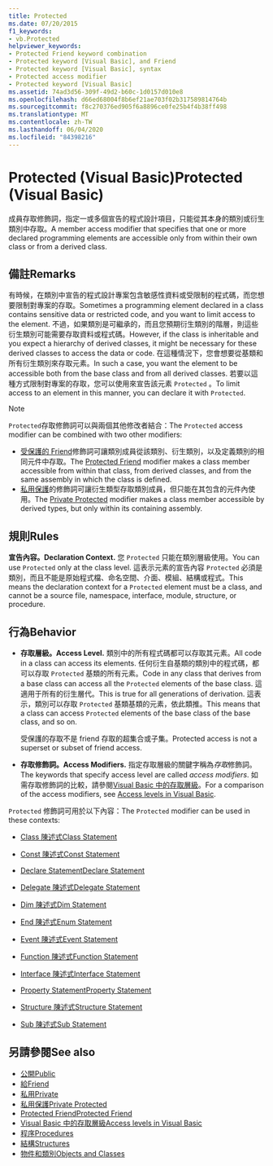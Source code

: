 ```yaml
---
title: Protected
ms.date: 07/20/2015
f1_keywords:
- vb.Protected
helpviewer_keywords:
- Protected Friend keyword combination
- Protected keyword [Visual Basic], and Friend
- Protected keyword [Visual Basic], syntax
- Protected access modifier
- Protected keyword [Visual Basic]
ms.assetid: 74ad3d56-309f-49d2-b60c-1d0157d010e8
ms.openlocfilehash: d66ed68004f8b6ef21ae703f02b317589814764b
ms.sourcegitcommit: f8c270376ed905f6a8896ce0fe25b4f4b38ff498
ms.translationtype: MT
ms.contentlocale: zh-TW
ms.lasthandoff: 06/04/2020
ms.locfileid: "84398216"
---
```

# <a name="protected-visual-basic"></a><span data-ttu-id="b41be-102">Protected (Visual Basic)</span><span class="sxs-lookup"><span data-stu-id="b41be-102">Protected (Visual Basic)</span></span>

<span data-ttu-id="b41be-103">成員存取修飾詞，指定一或多個宣告的程式設計項目，只能從其本身的類別或衍生類別中存取。</span><span class="sxs-lookup"><span data-stu-id="b41be-103">A member access modifier that specifies that one or more declared programming elements are accessible only from within their own class or from a derived class.</span></span>

## <a name="remarks"></a><span data-ttu-id="b41be-104">備註</span><span class="sxs-lookup"><span data-stu-id="b41be-104">Remarks</span></span>

<span data-ttu-id="b41be-105">有時候，在類別中宣告的程式設計專案包含敏感性資料或受限制的程式碼，而您想要限制對專案的存取。</span><span class="sxs-lookup"><span data-stu-id="b41be-105">Sometimes a programming element declared in a class contains sensitive data or restricted code, and you want to limit access to the element.</span></span> <span data-ttu-id="b41be-106">不過，如果類別是可繼承的，而且您預期衍生類別的階層，則這些衍生類別可能需要存取資料或程式碼。</span><span class="sxs-lookup"><span data-stu-id="b41be-106">However, if the class is inheritable and you expect a hierarchy of derived classes, it might be necessary for these derived classes to access the data or code.</span></span> <span data-ttu-id="b41be-107">在這種情況下，您會想要從基類和所有衍生類別來存取元素。</span><span class="sxs-lookup"><span data-stu-id="b41be-107">In such a case, you want the element to be accessible both from the base class and from all derived classes.</span></span> <span data-ttu-id="b41be-108">若要以這種方式限制對專案的存取，您可以使用來宣告該元素 `Protected` 。</span><span class="sxs-lookup"><span data-stu-id="b41be-108">To limit access to an element in this manner, you can declare it with `Protected`.</span></span>

> [!NOTE]
> <span data-ttu-id="b41be-109">`Protected`存取修飾詞可以與兩個其他修改者結合：</span><span class="sxs-lookup"><span data-stu-id="b41be-109">The `Protected` access modifier can be combined with two other modifiers:</span></span>
>
> - <span data-ttu-id="b41be-110">[受保護的 Friend](protected-friend.md)修飾詞可讓類別成員從該類別、衍生類別，以及定義類別的相同元件中存取。</span><span class="sxs-lookup"><span data-stu-id="b41be-110">The [Protected Friend](protected-friend.md) modifier makes a class member accessible from within that class, from derived classes, and from the same assembly in which the class is defined.</span></span>
> - <span data-ttu-id="b41be-111">[私用保護](private-protected.md)的修飾詞可讓衍生類型存取類別成員，但只能在其包含的元件內使用。</span><span class="sxs-lookup"><span data-stu-id="b41be-111">The [Private Protected](private-protected.md) modifier makes a class member accessible by derived types, but only within its containing assembly.</span></span>

## <a name="rules"></a><span data-ttu-id="b41be-112">規則</span><span class="sxs-lookup"><span data-stu-id="b41be-112">Rules</span></span>

<span data-ttu-id="b41be-113">**宣告內容。**</span><span class="sxs-lookup"><span data-stu-id="b41be-113">**Declaration Context.**</span></span> <span data-ttu-id="b41be-114">您 `Protected` 只能在類別層級使用。</span><span class="sxs-lookup"><span data-stu-id="b41be-114">You can use `Protected` only at the class level.</span></span> <span data-ttu-id="b41be-115">這表示元素的宣告內容 `Protected` 必須是類別，而且不能是原始程式檔、命名空間、介面、模組、結構或程式。</span><span class="sxs-lookup"><span data-stu-id="b41be-115">This means the declaration context for a `Protected` element must be a class, and cannot be a source file, namespace, interface, module, structure, or procedure.</span></span>

## <a name="behavior"></a><span data-ttu-id="b41be-116">行為</span><span class="sxs-lookup"><span data-stu-id="b41be-116">Behavior</span></span>

- <span data-ttu-id="b41be-117">**存取層級。**</span><span class="sxs-lookup"><span data-stu-id="b41be-117">**Access Level.**</span></span> <span data-ttu-id="b41be-118">類別中的所有程式碼都可以存取其元素。</span><span class="sxs-lookup"><span data-stu-id="b41be-118">All code in a class can access its elements.</span></span> <span data-ttu-id="b41be-119">任何衍生自基類的類別中的程式碼，都可以存取 `Protected` 基類的所有元素。</span><span class="sxs-lookup"><span data-stu-id="b41be-119">Code in any class that derives from a base class can access all the `Protected` elements of the base class.</span></span> <span data-ttu-id="b41be-120">這適用于所有的衍生層代。</span><span class="sxs-lookup"><span data-stu-id="b41be-120">This is true for all generations of derivation.</span></span> <span data-ttu-id="b41be-121">這表示，類別可以存取 `Protected` 基類基類的元素，依此類推。</span><span class="sxs-lookup"><span data-stu-id="b41be-121">This means that a class can access `Protected` elements of the base class of the base class, and so on.</span></span>

     <span data-ttu-id="b41be-122">受保護的存取不是 friend 存取的超集合或子集。</span><span class="sxs-lookup"><span data-stu-id="b41be-122">Protected access is not a superset or subset of friend access.</span></span>

- <span data-ttu-id="b41be-123">**存取修飾詞。**</span><span class="sxs-lookup"><span data-stu-id="b41be-123">**Access Modifiers.**</span></span> <span data-ttu-id="b41be-124">指定存取層級的關鍵字稱為*存取*修飾詞。</span><span class="sxs-lookup"><span data-stu-id="b41be-124">The keywords that specify access level are called *access modifiers*.</span></span> <span data-ttu-id="b41be-125">如需存取修飾詞的比較，請參閱[Visual Basic 中的存取層級](../../programming-guide/language-features/declared-elements/access-levels.md)。</span><span class="sxs-lookup"><span data-stu-id="b41be-125">For a comparison of the access modifiers, see [Access levels in Visual Basic](../../programming-guide/language-features/declared-elements/access-levels.md).</span></span>

<span data-ttu-id="b41be-126">`Protected` 修飾詞可用於以下內容：</span><span class="sxs-lookup"><span data-stu-id="b41be-126">The `Protected` modifier can be used in these contexts:</span></span>

- [<span data-ttu-id="b41be-127">Class 陳述式</span><span class="sxs-lookup"><span data-stu-id="b41be-127">Class Statement</span></span>](../statements/class-statement.md)

- [<span data-ttu-id="b41be-128">Const 陳述式</span><span class="sxs-lookup"><span data-stu-id="b41be-128">Const Statement</span></span>](../statements/const-statement.md)

- [<span data-ttu-id="b41be-129">Declare Statement</span><span class="sxs-lookup"><span data-stu-id="b41be-129">Declare Statement</span></span>](../statements/declare-statement.md)

- [<span data-ttu-id="b41be-130">Delegate 陳述式</span><span class="sxs-lookup"><span data-stu-id="b41be-130">Delegate Statement</span></span>](../statements/delegate-statement.md)

- [<span data-ttu-id="b41be-131">Dim 陳述式</span><span class="sxs-lookup"><span data-stu-id="b41be-131">Dim Statement</span></span>](../statements/dim-statement.md)

- [<span data-ttu-id="b41be-132">End 陳述式</span><span class="sxs-lookup"><span data-stu-id="b41be-132">Enum Statement</span></span>](../statements/enum-statement.md)

- [<span data-ttu-id="b41be-133">Event 陳述式</span><span class="sxs-lookup"><span data-stu-id="b41be-133">Event Statement</span></span>](../statements/event-statement.md)

- [<span data-ttu-id="b41be-134">Function 陳述式</span><span class="sxs-lookup"><span data-stu-id="b41be-134">Function Statement</span></span>](../statements/function-statement.md)

- [<span data-ttu-id="b41be-135">Interface 陳述式</span><span class="sxs-lookup"><span data-stu-id="b41be-135">Interface Statement</span></span>](../statements/interface-statement.md)

- [<span data-ttu-id="b41be-136">Property Statement</span><span class="sxs-lookup"><span data-stu-id="b41be-136">Property Statement</span></span>](../statements/property-statement.md)

- [<span data-ttu-id="b41be-137">Structure 陳述式</span><span class="sxs-lookup"><span data-stu-id="b41be-137">Structure Statement</span></span>](../statements/structure-statement.md)

- [<span data-ttu-id="b41be-138">Sub 陳述式</span><span class="sxs-lookup"><span data-stu-id="b41be-138">Sub Statement</span></span>](../statements/sub-statement.md)

## <a name="see-also"></a><span data-ttu-id="b41be-139">另請參閱</span><span class="sxs-lookup"><span data-stu-id="b41be-139">See also</span></span>

- [<span data-ttu-id="b41be-140">公開</span><span class="sxs-lookup"><span data-stu-id="b41be-140">Public</span></span>](public.md)
- [<span data-ttu-id="b41be-141">給</span><span class="sxs-lookup"><span data-stu-id="b41be-141">Friend</span></span>](friend.md)
- [<span data-ttu-id="b41be-142">私用</span><span class="sxs-lookup"><span data-stu-id="b41be-142">Private</span></span>](private.md)
- [<span data-ttu-id="b41be-143">私用保護</span><span class="sxs-lookup"><span data-stu-id="b41be-143">Private Protected</span></span>](private-protected.md)
- [<span data-ttu-id="b41be-144">Protected Friend</span><span class="sxs-lookup"><span data-stu-id="b41be-144">Protected Friend</span></span>](protected-friend.md)
- [<span data-ttu-id="b41be-145">Visual Basic 中的存取層級</span><span class="sxs-lookup"><span data-stu-id="b41be-145">Access levels in Visual Basic</span></span>](../../programming-guide/language-features/declared-elements/access-levels.md)
- [<span data-ttu-id="b41be-146">程序</span><span class="sxs-lookup"><span data-stu-id="b41be-146">Procedures</span></span>](../../programming-guide/language-features/procedures/index.md)
- [<span data-ttu-id="b41be-147">結構</span><span class="sxs-lookup"><span data-stu-id="b41be-147">Structures</span></span>](../../programming-guide/language-features/data-types/structures.md)
- [<span data-ttu-id="b41be-148">物件和類別</span><span class="sxs-lookup"><span data-stu-id="b41be-148">Objects and Classes</span></span>](../../programming-guide/language-features/objects-and-classes/index.md)
